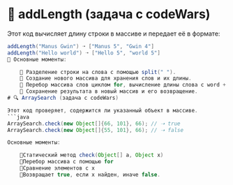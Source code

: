 # 📝 addLength (задача с codeWars)

Этот код вычисляет длину строки в массиве и передает её в формате:

```java
addLength("Manus Gwin") ➝ ["Manus 5", "Gwin 4"]
addLength("Hello world") ➝ ["Hello 5", "world 5"]
🔹 Основные моменты:

    📌 Разделение строки на слова с помощью split(" ").
    📌 Создание нового массива для хранения слов и их длины.
    📌 Перебор массива слов циклом for, вычисление длины слова с word + " " + word.length().
    📌 Сохранение результата в новый массив и его возвращение.
# 🔍 ArraySearch (задача с codeWars)

Этот код проверяет, содержится ли указанный объект в массиве.
```java
ArraySearch.check(new Object[]{66, 101}, 66); // ➝ true
ArraySearch.check(new Object[]{55, 101}, 66); // ➝ false

Основные моменты:

    📌Статический метод check(Object[] a, Object x)
    📌Перебор массива с помощью for
    📌Сравнение элементов с x
    📌Возвращает true, если x найден, иначе false.
